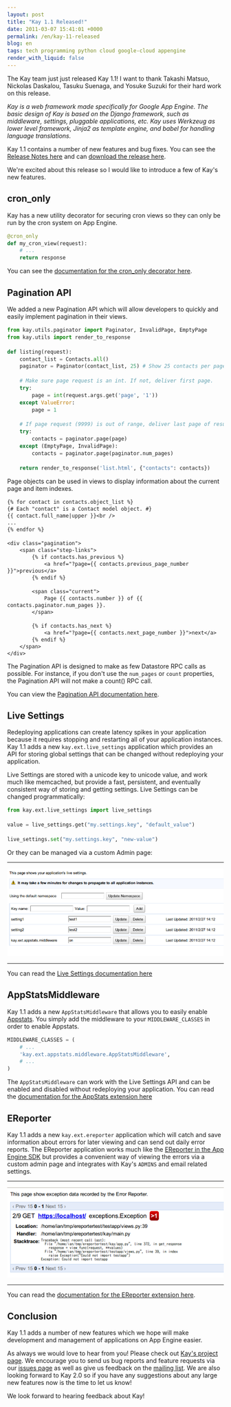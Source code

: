 ```yaml
---
layout: post
title: "Kay 1.1 Released!"
date: 2011-03-07 15:41:01 +0000
permalink: /en/kay-11-released
blog: en
tags: tech programming python cloud google-cloud appengine
render_with_liquid: false
---
```


The Kay team just just released Kay 1.1\! I want to thank Takashi Matsuo, Nickolas Daskalou, Tasuku Suenaga, and Yosuke Suzuki for their hard work on this release.

_Kay is a web framework made specifically for Google App Engine. The basic design of Kay is based on the Django framework, such as middleware, settings, pluggable applications, etc. Kay uses Werkzeug as lower level framework, Jinja2 as template engine, and babel for handling language translations._

Kay 1.1 contains a number of new features and bug fixes. You can see the [Release Notes here](http://code.google.com/p/kay-framework/wiki/ReleaseNotes#Kay-1.1.0rc2_-_March_3rd_2011) and can [download the release here](http://code.google.com/p/kay-framework/downloads/list).

We're excited about this release so I would like to introduce a few of Kay's new features.

## cron_only

Kay has a new utility decorator for securing cron views so they can only be run
by the cron system on App Engine.

```python
@cron_only
def my_cron_view(request):
    # ...
    return response
```

You can see the [documentation for the cron_only decorator here](http://kay-docs.shehas.net/decorators.html#kay.utils.decorators.cron_only).

## Pagination API

We added a new Pagination API which will allow developers to quickly and easily implement pagination in their views.

```python
from kay.utils.paginator import Paginator, InvalidPage, EmptyPage
from kay.utils import render_to_response

def listing(request):
    contact_list = Contacts.all()
    paginator = Paginator(contact_list, 25) # Show 25 contacts per page

    # Make sure page request is an int. If not, deliver first page.
    try:
        page = int(request.args.get('page', '1'))
    except ValueError:
        page = 1

    # If page request (9999) is out of range, deliver last page of results.
    try:
        contacts = paginator.page(page)
    except (EmptyPage, InvalidPage):
        contacts = paginator.page(paginator.num_pages)

    return render_to_response('list.html', {"contacts": contacts})
```

Page objects can be used in views to display information about the current page and item indexes.

```django
{% for contact in contacts.object_list %}
{# Each "contact" is a Contact model object. #}
{{ contact.full_name|upper }}<br />
...
{% endfor %}

<div class="pagination">
    <span class="step-links">
        {% if contacts.has_previous %}
            <a href="?page={{ contacts.previous_page_number }}">previous</a>
        {% endif %}

        <span class="current">
            Page {{ contacts.number }} of {{ contacts.paginator.num_pages }}.
        </span>

        {% if contacts.has_next %}
            <a href="?page={{ contacts.next_page_number }}">next</a>
        {% endif %}
    </span>
</div>
```

The Pagination API is designed to make as few Datastore RPC calls as possible. For instance, if you don't use the `num_pages` or `count` properties, the Pagination API will not make a count() RPC call.

You can view the [Pagination API documentation here](http://kay-docs.shehas.net/pagination.html).

## Live Settings

Redeploying applications can create latency spikes in your application because it requires stopping and restarting all of your application instances. Kay 1.1 adds a new `kay.ext.live_settings` application which provides an API for storing global settings that can be changed without redeploying your application.

Live Settings are stored with a unicode key to unicode value, and work much like memcached, but provide a fast, persistent, and eventually consistent way of storing and getting settings. Live Settings can be changed programmatically:

```python
from kay.ext.live_settings import live_settings

value = live_settings.get("my.settings.key", "default_value")

live_settings.set("my.settings.key", "new-value")
```

Or they can be managed via a custom Admin page:

---

![image](/assets/images/652/live_settings.png)

---

You can read the [Live Settings documentation here](http://kay-docs.shehas.net/extensions.html#module-kay.ext.live_settings)

## AppStatsMiddleware

Kay 1.1 adds a new `AppStatsMiddleware` that allows you to easily enable [Appstats](http://code.google.com/intl/en/appengine/docs/python/tools/appstats.html). You simply add the middleware to your `MIDDLEWARE_CLASSES` in order to enable Appstats.

```python
MIDDLEWARE_CLASSES = (
    # ...
    'kay.ext.appstats.middleware.AppStatsMiddleware',
    # ...
)
```

The `AppStatsMiddleware` can work with the Live Settings API and can be enabled and disabled without redeploying your application. You can read the [documentation for the AppStats extension here](http://kay-docs.shehas.net/extensions.html#module-kay.ext.appstats)

## EReporter

Kay 1.1 adds a new `kay.ext.ereporter` application which will catch and save
information about errors for later viewing and can send out daily error reports.
The EReporter application works much like the [EReporter in the App Engine
SDK](http://code.google.com/intl/en/appengine/articles/python/recording_exceptions_with_ereporter.html)
but provides a convenient way of viewing the errors via a custom admin page and
integrates with Kay's `ADMINS` and email related settings.

---

![image](/assets/images/652/ereporter.png)

---

You can read the [documentation for the EReporter extension here](http://kay-docs.shehas.net/extensions.html#module-kay.ext.ereporter).

## Conclusion

Kay 1.1 adds a number of new features which we hope will make development and
management of applications on App Engine easier.

As always we would love to hear from you\! Please check out [Kay's project
page](http://code.google.com/p/kay-framework/). We encourage you to send us bug
reports and feature requests via our [issues
page](http://code.google.com/p/kay-framework/issues/list) as well as give us
feedback on the [mailing list](https://groups.google.com/group/kay-users). We
are also looking forward to Kay 2.0 so if you have any suggestions about any
large new features now is the time to let us know\!

We look forward to hearing feedback about Kay\!

